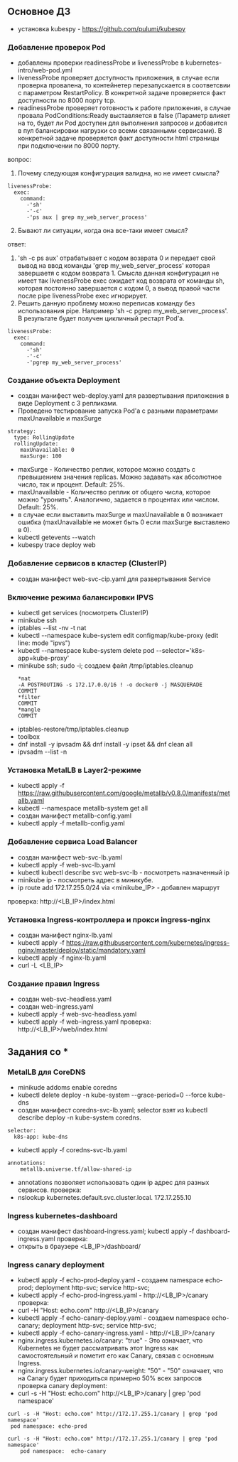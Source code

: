 ## Основное ДЗ

- установка kubespy - https://github.com/pulumi/kubespy

### Добавление проверок Pod
- добавлены проверки readinessProbe и livenessProbe в kubernetes-intro/web-pod.yml
- livenessProbe проверяет доступность приложения, в случае если проверка провалена, то контейнетер перезапускается в соответсвии c параметром RestartPolicy. В конкретной задаче проверяется факт доступности по 8000 порту tcp.
- readinessProbe проверяет готовность к работе приложения, в случае провала PodConditions:Ready выставляется в false (Параметр влияет на то, будет ли Pod доступен для выполнения запросов и добавится в пул балансировки нагрузки со всеми связанными сервисами). В конкретной задаче проверяется факт доступности html страницы при подключении по 8000 порту.

вопрос:
1. Почему следующая конфигурация валидна, но не имеет смысла?
```
livenessProbe:
  exec:
    command:
      -'sh'
      -'-c'
      -'ps aux | grep my_web_server_process'
```
2. Бывают ли ситуации, когда она все-таки имеет смысл?

ответ:
1. 'sh -c ps aux' отрабатывает с кодом возврата 0 и передает свой вывод на ввод команды 'grep my_web_server_process' которая завершаетя с кодом возврата 1. Смысла данная конфигурация не имеет так livenessProbe exec ожидает код возврата от команды sh, которая постоянно завершается с кодом 0, а вывод правой части после pipe livenessProbe exec игнорирует.
2. Решить данную проблему можно переписав команду без использования pipe. Например 'sh -c pgrep my_web_server_process'. В результате будет получен цикличный рестарт Pod'а.
```
livenessProbe:
  exec:
    command:
      -'sh'
      -'-c'
      -'pgrep my_web_server_process'
```

### Создание объекта Deployment
- создан манифест web-deploy.yaml для развертывания приложения в виде Deployment с 3 репликами.
- Проведено тестирование запуска Pod'a c разными параметрами maxUnavailable и maxSurge
```
strategy:
  type: RollingUpdate
  rollingUpdate:
    maxUnavailable: 0
    maxSurge: 100
```
- maxSurge - Количество реплик, которое можно создать с превышением значения replicas. Можно задавать как абсолютное число, так и процент. Default: 25%.
- maxUnavailable - Количество реплик от общего числа, которое можно "уронить". Аналогично, задается в процентах или числом. Default: 25%.
- в случае если выставить maxSurge и maxUnavailable в 0 возникает ошибка (maxUnavailable не может быть 0 если maxSurge выставлено в 0).
- kubectl getevents --watch
- kubespy trace deploy web
### Добавление сервисов в кластер (ClusterIP)
- создан манифест web-svc-cip.yaml для развертывания Service

### Включение режима балансировки IPVS
- kubectl get services (посмотреть ClusterIP)
- minikube ssh
- iptables --list -nv -t nat
- kubectl --namespace kube-system edit configmap/kube-proxy (edit line: mode "ipvs")
- kubectl --namespace kube-system delete pod --selector='k8s-app=kube-proxy'
- minikube ssh; sudo -i; создаем файл /tmp/iptables.cleanup
  ```
  *nat  
  -A POSTROUTING -s 172.17.0.0/16 ! -o docker0 -j MASQUERADE  
  COMMIT  
  *filter  
  COMMIT  
  *mangle  
  COMMIT
  ```
- iptables-restore/tmp/iptables.cleanup
- toolbox
- dnf install -y ipvsadm && dnf install -y ipset && dnf clean all
- ipvsadm --list -n
### Установка MetalLB в Layer2-режиме
- kubectl apply -f https://raw.githubusercontent.com/google/metallb/v0.8.0/manifests/metallb.yaml
- kubectl --namespace metallb-system get all
- создан манифест metallb-config.yaml
- kubectl apply -f metallb-config.yaml

### Добавление сервиса Load Balancer
 - создан манифест web-svc-lb.yaml
 - kubectl apply -f web-svc-lb.yaml
 - kubectl kubectl describe svc web-svc-lb - посмотреть назначенный ip
 - minikube ip - посмотреть адрес в миникубе.
 - ip route add 172.17.255.0/24 via <minikube_IP> - добавлен маршрут

 проверка: http://<LB_IP>/index.html

### Установка Ingress-контроллера и прокси ingress-nginx
- создан манифест nginx-lb.yaml
- kubectl apply -f https://raw.githubusercontent.com/kubernetes/ingress-nginx/master/deploy/static/mandatory.yaml
- kubectl apply -f nginx-lb.yaml
- curl -L <LB_IP>
### Создание правил Ingress
- создан web-svc-headless.yaml
- создан web-ingress.yaml
- kubectl apply -f web-svc-headless.yaml
- kubectl apply -f web-ingress.yaml
проверка: http://<LB_IP>/web/index.html

## Задания со *
### MetalLB для CoreDNS
- minikude addoms enable coredns
- kubectl delete deploy -n kube-system --grace-period=0 --force kube-dns
- создан манифест coredns-svc-lb.yaml; selector взят из kubectl describe deploy -n kube-system coredns.
```
selector:
  k8s-app: kube-dns
```
- kubectl apply -f coredns-svc-lb.yaml
```
annotations:
    metallb.universe.tf/allow-shared-ip
```
- annotations позволяет использовать один ip адрес для разных сервисов.
проверка:
 - nslookup kubernetes.default.svc.cluster.local. 172.17.255.10

### Ingress kubernetes-dashboard
- создан манифест dashboard-ingress.yaml; kubectl apply -f dashboard-ingress.yaml
проверка:
- открыть в браузере <LB_IP>/dashboard/

### Ingress canary deployment
- kubectl apply -f echo-prod-deploy.yaml - создаем namespace echo-prod; deployment http-svc; service http-svc;
- kubectl apply -f echo-prod-ingress.yaml - http://<LB_IP>/canary
проверка:
- curl -H "Host: echo.com" http://<LB_IP>/canary
- kubectl apply -f echo-canary-deploy.yaml - создаем namespace echo-canary; deployment http-svc; service http-svc;
- kubectl apply -f echo-canary-ingress.yaml - http://<LB_IP>/canary
- nginx.ingress.kubernetes.io/canary: "true" - Это означает, что Kubernetes не будет рассматривать этот Ingress как самостоятельный и пометит его как Canary, связав с основным Ingress.
- nginx.ingress.kubernetes.io/canary-weight: "50" - "50" означает, что на Canary будет приходиться примерно 50% всех запросов
проверка canary deployment:
- curl -s -H "Host: echo.com" http://<LB_IP>/canary | grep 'pod namespace'
```
curl -s -H "Host: echo.com" http://172.17.255.1/canary | grep 'pod namespace'
 pod namespace:	echo-prod
```
```
curl -s -H "Host: echo.com" http://172.17.255.1/canary | grep 'pod namespace'
	pod namespace:	echo-canary
```

